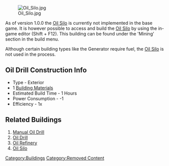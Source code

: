 <figure>
<img src="Oil_Silo.jpg" title="Oil_Silo.jpg" />
<figcaption>Oil_Silo.jpg</figcaption>
</figure>

As of version 1.0.0 the [Oil Silo](Oil_Silo.md "wikilink") is currently not
implemented in the base game. It is however possible to access and build
the [Oil Silo](Oil_Silo.md "wikilink") by using the in-game editor (Shift +
F12). This building can be found under the 'Mining' section in the build
menu.

Although certain building types like the Generator require fuel, the
[Oil Silo](Oil_Silo.md "wikilink") is not used in the process.

## Oil Drill Construction Info

- Type - Exterior
- 1 [Building Materials](Building_Materials.md "wikilink")
- Estimated Build Time - 1 Hours
- Power Consumption - -1
- Efficiency - 1x

## Related Buildings

1.  [Manual Oil Drill](Manual_Oil_Drill.md "wikilink")
2.  [Oil Drill](Oil_Drill.md "wikilink")
3.  [Oil Refinery](Oil_Refinery.md "wikilink")
4.  [Oil Silo](Oil_Silo.md "wikilink")

[Category:Buildings](Category:Buildings "wikilink") [Category:Removed
Content](Category:Removed_Content "wikilink")